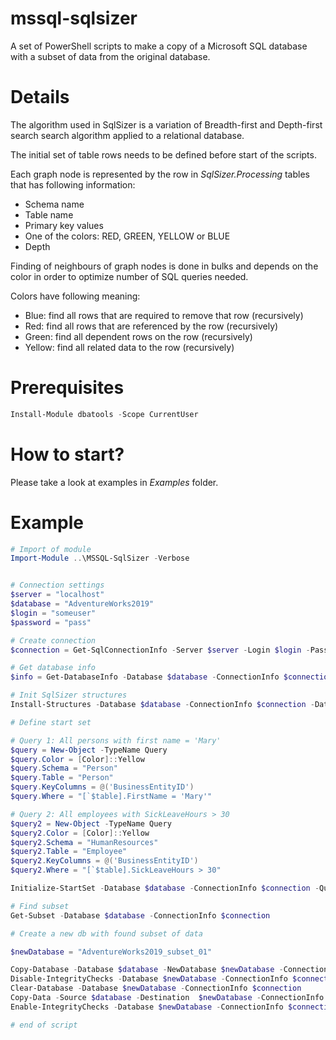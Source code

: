 # mssql-sqlsizer
A set of PowerShell scripts to make a copy of a Microsoft SQL database with a subset of data from the original database.

# Details
The algorithm used in SqlSizer is a variation of Breadth-first and Depth-first search search algorithm applied to a relational database.

The initial set of table rows needs to be defined before start of the scripts.

Each graph node is represented by the row in *SqlSizer.Processing* tables that has following information:
-  Schema name
-  Table name
-  Primary key values
-  One of the colors: RED, GREEN, YELLOW or BLUE
-  Depth

Finding of neighbours of graph nodes is done in bulks and depends on the color in order to optimize number of SQL queries needed.

Colors have following meaning:
 - Blue: find all rows that are required to remove that row (recursively) 
 - Red: find all rows that are referenced by the row (recursively) 
 - Green: find all dependent rows on the row (recursively) 
 - Yellow: find all related data to the row (recursively) 

# Prerequisites

```powershell
Install-Module dbatools -Scope CurrentUser
```

# How to start?
Please take a look at examples in *Examples* folder.

# Example
```powershell
# Import of module
Import-Module ..\MSSQL-SqlSizer -Verbose


# Connection settings
$server = "localhost"
$database = "AdventureWorks2019"
$login = "someuser"
$password = "pass"

# Create connection
$connection = Get-SqlConnectionInfo -Server $server -Login $login -Password $password

# Get database info
$info = Get-DatabaseInfo -Database $database -ConnectionInfo $connection

# Init SqlSizer structures
Install-Structures -Database $database -ConnectionInfo $connection -DatabaseInfo $info

# Define start set

# Query 1: All persons with first name = 'Mary'
$query = New-Object -TypeName Query
$query.Color = [Color]::Yellow
$query.Schema = "Person"
$query.Table = "Person"
$query.KeyColumns = @('BusinessEntityID')
$query.Where = "[`$table].FirstName = 'Mary'"

# Query 2: All employees with SickLeaveHours > 30
$query2 = New-Object -TypeName Query
$query2.Color = [Color]::Yellow
$query2.Schema = "HumanResources"
$query2.Table = "Employee"
$query2.KeyColumns = @('BusinessEntityID')
$query2.Where = "[`$table].SickLeaveHours > 30"

Initialize-StartSet -Database $database -ConnectionInfo $connection -Queries @($query, $query2)

# Find subset
Get-Subset -Database $database -ConnectionInfo $connection

# Create a new db with found subset of data

$newDatabase = "AdventureWorks2019_subset_01"

Copy-Database -Database $database -NewDatabase $newDatabase -ConnectionInfo $connection
Disable-IntegrityChecks -Database $newDatabase -ConnectionInfo $connection
Clear-Database -Database $newDatabase -ConnectionInfo $connection
Copy-Data -Source $database -Destination  $newDatabase -ConnectionInfo $connection
Enable-IntegrityChecks -Database $newDatabase -ConnectionInfo $connection

# end of script
```
